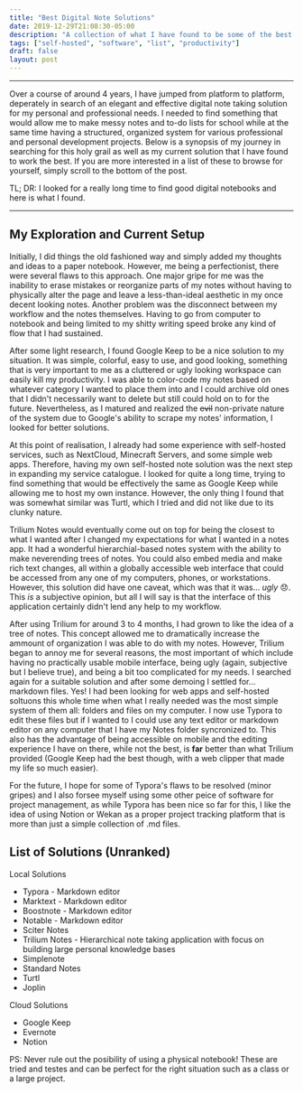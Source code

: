 ```yaml
---
title: "Best Digital Note Solutions"
date: 2019-12-29T21:08:30-05:00
description: "A collection of what I have found to be some of the best note taking solutions avaliable for both personal and professional use. Some are self-hosted and others are collecting your data :P"
tags: ["self-hosted", "software", "list", "productivity"]
draft: false
layout: post
---
```


---

Over a course of around 4 years, I have jumped from platform to platform, deperately in search of an elegant and effective digital note taking solution for my personal and professional needs. I needed to find something that would allow me to make messy notes and to-do lists for school while at the same time having a structured, organized system for various professional and personal development projects. Below is a synopsis of my journey in searching for this holy grail as well as my current solution that I have found to work the best. If you are more interested in a list of these to browse for yourself, simply scroll to the bottom of the post.

TL; DR: I looked for a really long time to find good digital notebooks and here is what I found.

---

## My Exploration and Current Setup

Initially, I did things the old fashioned way and simply added my thoughts and ideas to a paper notebook. However, me being a perfectionist, there were several flaws to this approach. One major gripe for me was the inability to erase mistakes or reorganize parts of my notes without having to physically alter the page and leave a less-than-ideal aesthetic in my once decent looking notes. Another problem was the disconnect between my workflow and the notes themselves. Having to go from computer to notebook and being limited to my shitty writing speed broke any kind of flow that I had sustained.

After some light research, I found Google Keep to be a nice solution to my situation. It was simple, colorful, easy to use, and good looking, something that is very important to me as a cluttered or ugly looking workspace can easily kill my productivity. I was able to color-code my notes based on whatever category I wanted to place them into and I could archive old ones that I didn't necessarily want to delete but still could hold on to for the future. Nevertheless, as I matured and realized the ~~evil~~ non-private nature of the system due to Google's ability to scrape my notes' information, I looked for better solutions.

At this point of realisation, I already had some experience with self-hosted services, such as NextCloud, Minecraft Servers, and some simple web apps. Therefore, having my own self-hosted note solution was the next step in expanding my service catalogue. I looked for quite a long time, trying to find something that would be effectively the same as Google Keep while allowing me to host my own instance. However, the only thing I found that was somewhat similar was Turtl, which I tried and did not like due to its clunky nature.

Trilium Notes would eventually come out on top for being the closest to what I wanted after I changed my expectations for what I wanted in a notes app. It had a wonderful hierarchial-based notes system with the ability to make neverending trees of notes. You could also embed media and make rich text changes, all within a globally accessible web interface that could be accessed from any one of my computers, phones, or workstations. However, this solution did have one caveat, which was that it was... *ugly* :disappointed:. This *is* a subjective opinion, but all I will say is that the interface of this application certainly didn't lend any help to my workflow.

After using Trilium for around 3 to 4 months, I had grown to like the idea of a tree of notes. This concept allowed me to dramatically increase the ammount of organization I was able to do with my notes. However, Trilium began to annoy me for several reasons, the most important of which include having no practically usable mobile interface, being ugly (again, subjective but I believe true), and being a bit too complicated for my needs. I searched again for a suitable solution and after some demoing I settled for... markdown files. Yes! I had been looking for web apps and self-hosted soltuons this whole time when what I really needed was the most simple system of them all: folders and files on my computer. I now use Typora to edit these files but if I wanted to I could use any text editor or markdown editor on any computer that I have my Notes folder syncronized to. This also has the advantage of being accessible on mobile and the editing experience I have on there, while not the best, is **far** better than what Trilium provided (Google Keep had the best though, with a web clipper that made my life so much easier).

For the future, I hope for some of Typora's flaws to be resolved (minor gripes) and I also forsee myself using some other peice of software for project management, as while Typora has been nice so far for this, I like the idea of using Notion or Wekan as a proper project tracking platform that is more than just a simple collection of .md files.

## List of Solutions (Unranked)

Local Solutions

- Typora - Markdown editor
- Marktext - Markdown editor
- Boostnote - Markdown editor
- Notable - Markdown editor
- Sciter Notes
- Trilium Notes - Hierarchical note taking application with focus on building large personal knowledge bases
- Simplenote
- Standard Notes
- Turtl
- Joplin

Cloud Solutions

- Google Keep
- Evernote
- Notion

PS: Never rule out the posibility of using a physical notebook! These are tried and testes and can be perfect for the right situation such as a class or a large project.

